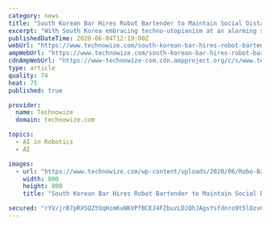 ```yaml
---
category: news
title: "South Korean Bar Hires Robot Bartender to Maintain Social Distancing"
excerpt: "With South Korea embracing techno-utopianism at an alarming speed, conveniences like robot bartender and robo baristas are becoming an everyday scene."
publishedDateTime: 2020-06-04T12:19:00Z
webUrl: "https://www.technowize.com/south-korean-bar-hires-robot-bartender-to-maintain-social-distancing/"
ampWebUrl: "https://www.technowize.com/south-korean-bar-hires-robot-bartender-to-maintain-social-distancing/amp/"
cdnAmpWebUrl: "https://www-technowize-com.cdn.ampproject.org/c/s/www.technowize.com/south-korean-bar-hires-robot-bartender-to-maintain-social-distancing/amp/"
type: article
quality: 74
heat: 75
published: true

provider:
  name: Technowize
  domain: technowize.com

topics:
  - AI in Robotics
  - AI

images:
  - url: "https://www.technowize.com/wp-content/uploads/2020/06/Robo-Bartender-Robot-Bartender-South-Korea-Social-Distancing.png"
    width: 800
    height: 800
    title: "South Korean Bar Hires Robot Bartender to Maintain Social Distancing"

secured: "rYV/jrB7pRXSQZtUqHzmKuNKVPfBCEJ4FZbuzLDJQhJAgsYsfdnro9t5lOzvOlCUyC1mIHa2nfFYkESsVKS2buLLke06qjFvecZi+fAF61O9BbRsMZOg8j1ND0PxBZk4PVzQLVes1QbTVaKtJiKuuPknEY1tGtlKzy0blOBKhkry4N7VHL2NnuCLf1mzUcUMuFPNqMUw2lyvClofAi1S11GPdaasLKUnW7A/dpshV+59vWDXD4vQlPVxnV3vpT4vgrb257ddUxN8k6B/fjLEZXZWowfS7UA53QSvRJs0RDZXpy3BwTMbMaH8uOPMFu7/TTBPIFGrLZeiaqnz7uIyBTCgvmGQhHGWQyJUCEFwLRL1WNgqfHCUXlECy3KEvRifOWZR00RKM1crnPOjmAo+b3mHdm37vZXriNzvWyvEKbGk7urCARJP+DR58O0XXSJ8WgyHXZVp+fE9ZIY5NCAm/+Eqv6TiGWh47jifpjcNh1o=;3XHbB//uoodtubbTQcXZkg=="
---
```


